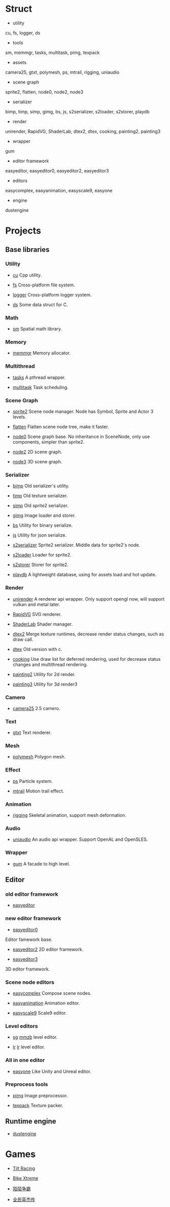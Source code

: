 # Struct

* utility

cu, fs, logger, ds

* tools

sm, memmgr, tasks, multitask, pimg, texpack

* assets

camera25, gtxt, polymesh, ps, mtrail, rigging, uniaudio

* scene graph

sprite2, flatten, node0, node2, node3

* serializer

bimp, timp, simp, gimg, bs, js, s2serializer, s2loader, s2storer, playdb

* render

unirender, RapidVG, ShaderLab, dtex2, dtex, cooking, painting2, painting3

* wrapper

gum

* editor framework

easyeditor, easyeditor0, easyeditor2, easyeditor3

* editors

easycomplex, easyanimation, easyscale9, easyone

* engine

dustengine

# Projects

## Base libraries

### Utility

* [cu](https://github.com/xzrunner/cu)
Cpp utility.

* [fs](https://github.com/xzrunner/fs)
Cross-platform file system.

* [logger](https://github.com/xzrunner/logger)
Cross-platform logger system.

* [ds](https://github.com/xzrunner/ds)
Some data struct for C.

### Math

* [sm](https://github.com/xzrunner/sm)
Spatial math library.

### Memory

* [memmgr](https://github.com/xzrunner/memmgr)
Memory allocator.

### Multithread

* [tasks](https://github.com/xzrunner/tasks)
A pthread wrapper.

* [multitask](https://github.com/xzrunner/multitask)
Task scheduling.

### Scene Graph

* [sprite2](https://github.com/xzrunner/sprite2)
Scene node manager. Node has Symbol, Sprite and Actor 3 levels.

* [flatten](https://github.com/xzrunner/flatten)
Flatten scene node tree, make it faster.

* [node0](https://github.com/xzrunner/node0)
Scene graph base. No inheritance in SceneNode, only use components, simpler than sprite2.

* [node2](https://github.com/xzrunner/node2)
2D scene graph.

* [node3](https://github.com/xzrunner/node3)
3D scene graph.

### Serializer

* [bimp](https://github.com/xzrunner/bimp)
Old serializer's utility.

* [timp](https://github.com/xzrunner/timp)
Old texture serializer.

* [simp](https://github.com/xzrunner/simp)
Old sprite2 serializer.

* [gimg](https://github.com/xzrunner/gimg)
Image loader and storer.

* [bs](https://github.com/xzrunner/bs)
Utility for binary serialize.

* [js](https://github.com/xzrunner/js)
Utility for json serialize.

* [s2serializer](https://github.com/xzrunner/s2serializer)
Sprite2 serializer. Middle data for sprite2's node.

* [s2loader](https://github.com/xzrunner/s2loader)
Loader for sprite2.

* [s2storer](https://github.com/xzrunner/s2storer)
Storer for sprite2.

* [playdb](https://github.com/xzrunner/playdb)
A lightweight database, using for assets load and hot update.

### Render

* [unirender](https://github.com/xzrunner/unirender)
A renderer api wrapper. Only support opengl now, will support vulkan and metal later.

* [RapidVG](https://github.com/xzrunner/RapidVG)
SVG renderer.

* [ShaderLab](https://github.com/xzrunner/ShaderLab)
Shader manager.

* [dtex2](https://github.com/xzrunner/dtex2)
Merge texture runtimes, decrease render status changes, such as draw call.

* [dtex](https://github.com/xzrunner/dtex)
Old version with c.

* [cooking](https://github.com/xzrunner/cooking)
Use draw list for deferred rendering, used for decrease status changes and multithread rendering.

* [painting2](https://github.com/xzrunner/painting2)
Utility for 2d render.

* [painting3](https://github.com/xzrunner/painting3)
Utility for 3d render3

### Camero

* [camera25](https://github.com/xzrunner/camera25)
2.5 camero.

### Text

* [gtxt](https://github.com/xzrunner/gtxt)
Text renderer.

### Mesh

* [polymesh](https://github.com/xzrunner/polymesh)
Polygon mesh.

### Effect

* [ps](https://github.com/xzrunner/ps)
Particle system.

* [mtrail](https://github.com/xzrunner/mtrail)
Motion trail effect.

### Animation

* [rigging](https://github.com/xzrunner/rigging)
Skeletal animation, support mesh deformation.

### Audio

* [uniaudio](https://github.com/xzrunner/uniaudio)
An audio api wrapper. Support OpenAL and OpenSLES.

### Wrapper

* [gum](https://github.com/xzrunner/gum)
A facade to high level.

## Editor

### old editor framework

* [easyeditor](https://github.com/xzrunner/easyeditor/tree/master/easyeditor)

### new editor framework

* [easyeditor0](https://github.com/xzrunner/easyeditor0)

Editor famework base.

* [easyeditor2](https://github.com/xzrunner/easyeditor2)
2D editor framework.

* [easyeditor3](https://github.com/xzrunner/easyeditor3)

3D editor framework.
### Scene node editors

* [easycomplex](editor/easycomplex/index.md) 
Compose scene nodes.

* [easyanimation](editor/easyanimation/index.md) 
Animation editor.

* [easyscale9](editor/easyscale9/index.md) 
Scale9 editor.

### Level editors

* [sg](https://github.com/xzrunner/easyeditor/tree/master/sg)
[mmzb](https://www.immomogame.com/mmzb) level editor.

* [lr](https://github.com/xzrunner/easyeditor/tree/master/lr)
[lr](http://yjz.zisngame.com/) level editor.

### All in one editor

* [easyone](https://github.com/xzrunner/easyone)
Like Unity and Unreal editor.

### Preprocess tools

* [pimg](https://github.com/xzrunner/pimg)
Image preprocessor.

* [texpack](https://github.com/xzrunner/texpack)
Texture packer.

## Runtime engine

* [dustengine](https://github.com/xzrunner/dustengine)

# Games

* [Tilt Racing](https://play.google.com/store/apps/details?id=com.zz.thumbracing)

* [Bike Xtreme](https://play.google.com/store/apps/details?id=com.zz.motox)

* [陌陌争霸](https://www.immomogame.com/mmzb)

* [全民英杰传](http://yjz.zisngame.com/)